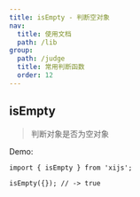 ```yaml
---
title: isEmpty - 判断空对象
nav:
  title: 使用文档
  path: /lib
group:
  path: /judge
  title: 常用判断函数
  order: 12
---
```


## isEmpty

> 判断对象是否为空对象

Demo:

```tsx | pure
import { isEmpty } from 'xijs';

isEmpty({}); // -> true
```
